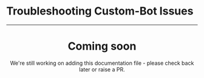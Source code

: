 # Troubleshooting Custom-Bot Issues

---
<center><h1>Coming soon</h1></center>
<center>We're still working on adding this documentation file - please check back later or raise a PR.</center>